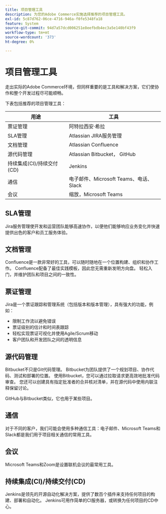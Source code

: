 ```yaml
---
title: 项目管理工具
description: 为您的Adobe Commerce实施选择推荐的项目管理工具。
exl-id: 5c87d762-06ce-4716-946a-f0fe5348fa18
feature: System
source-git-commit: 94d7a57dcd006251e8eefbdb4ec3a5e140bf43f9
workflow-type: tm+mt
source-wordcount: '373'
ht-degree: 0%

---
```


# 项目管理工具

走出实际的Adobe Commerce环境，但同样重要的是工具和解决方案，它们使协作和整个开发过程尽可能顺畅。

下表包括推荐的项目管理工具：

| 用途 | 工具 |
|------------------------------------------------------|--------------------------------------|
| 票证管理 | 阿特拉西安·希拉 |
| SLA管理 | Atlassian JIRA服务管理 |
| 文档管理 | Atlassian Confluence |
| 源代码管理 | Atlassian Bitbucket， GitHub |
| 持续集成(CI)/持续交付(CD) | Jenkins |
| 通信 | 电子邮件、Microsoft Teams、电话、Slack |
| 会议 | 缩放，Microsoft Teams |

## SLA管理

Jira服务管理使开发和运营团队能够高速协作，以便他们能够响应业务变化并快速提供出色的客户和员工服务体验。

## 文档管理

Confluence是一款非常好的工具，可以随时随地在一个位置构建、组织和协作工作。 Confluence配备了最佳实践模板，因此您无需重新发明方向盘。 轻松入门，并维护团队和项目之间的一致性。

## 票证管理

Jira是一个票证跟踪和管理系统（包括版本和版本管理），具有强大的功能，例如：

- 限制工作流以避免错误
- 票证级别的估计和时间表跟踪
- 轻松实现票证可视化并使用Agile/Scrum移动
- 客户团队和开发团队之间的透明信息

## 源代码管理

Bitbucket不只是Git代码管理。 Bitbucket为团队提供了一个规划项目、协作代码、测试和部署的位置。 使用Bitbucket，您可以通过拉取请求更高效地批准代码审查。 您还可以创建具有指定批准者的合并核对清单，并在源代码中使用内联注释保留讨论。

GitHub与Bitbucket类似，它也用于某些项目。

## 通信

对于不同的客户，我们可能会使用多种通信工具：电子邮件、Microsoft Teams和Slack都是我们用于项目相关通信的常用工具。

## 会议

Microsoft Teams和Zoom是设置联机会议的最常用工具。

## 持续集成(CI)/持续交付(CD)

Jenkins是领先的开源自动化解决方案，提供了数百个插件来支持任何项目的构建、部署和自动化。 Jenkins可用作简单的CI服务器，或转换为任何项目的CD中心。
